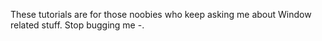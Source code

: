 These tutorials are for those noobies who keep asking me about Window related stuff. Stop bugging me -.
